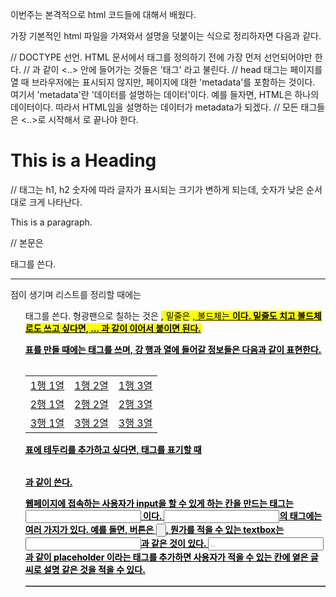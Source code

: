 이번주는 본격적으로 html 코드들에 대해서 배웠다.

가장 기본적인 html 파일을 가져와서 설명을 덧붙이는 식으로 정리하자면 다음과 같다.

<!DOCTYPE html> // DOCTYPE 선언. HTML 문서에서 <html> 태그를 정의하기 전에 가장 먼저 선언되어야만 한다.
<html> // <html>과 같이 <..> 안에 들어가는 것들은 '태그' 라고 불린다.
<head> // head 태그는 페이지를 열 때 브라우저에는 표시되지 않지만, 페이지에 대한 'metadata'를 포함하는 것이다. 여기서 'metadata'란 '데이터를 설명하는 데이터'이다. 예를 들자면, HTML은 하나의 데이터이다. 따라서 HTML임을 설명하는 데이터가 metadata가 되겠다.
<title>여기에는 웹페이지 탭 이름이 들어갈 자리다.</title> // 모든 태그들은 <..>로 시작해서 </..>로 끝나야 한다.
</head>
<body>

<h1>This is a Heading</h1> // <h> 태그는 h1, h2 숫자에 따라 글자가 표시되는 크기가 변하게 되는데, 숫자가 낮은 순서대로 크게 나타난다.
<p>This is a paragraph.</p> // 본문은 <p> 태그를 쓴다.

</body>
</html>

---------------------------------------------------------------------------

점이 생기며 리스트를 정리할 때에는 <ul> 태그를 쓴다.
형광팬으로 칠하는 것은 <mark>, 밑줄은 <u>, 볼드체는 <b>이다.
밑줄도 치고 볼드체로도 쓰고 싶다면, <u><b>...</b></u> 과 같이 이어서 붙이면 된다.

표를 만들 때에는 <table> 태그를 쓰며, 강 행과 열에 들어갈 정보들은 다음과 같이 표현한다.
<table>
  <tr>
    <td>1행 1열</td>
    <td>1행 2열</td>
    <td>1행 3열</td>
  </tr>
  <tr>
    <td>2행 1열</td>
    <td>2행 2열</td>
    <td>2행 3열</td>
  </tr>
  <tr>
    <td>3행 1열</td>
    <td>3행 2열</td>
    <td>3행 3열</td>
  </tr>
</table>

표에 테두리를 추가하고 싶다면, <table> 태그를 표기할 때 <table border = "1"> 과 같이 쓴다.

웹페이지에 접속하는 사용자가 input을 할 수 있게 하는 칸을 만드는 태그는 <input> 이다.
<input>의 태그에는 여러 가지가 있다. 예를 들면, 버튼은 <input type = 'button'>, 뭔가를 적을 수 있는 textbox는 <input type = "text">과 같은 것이 있다.
<input type="text" placeholder="..">과 같이 placeholder 이라는 태그를 추가하면 사용자가 적을 수 있는 칸에 옅은 글씨로 설명 같은 것을 적을 수 있다.